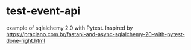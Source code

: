 # test-event-api
example of sqlalchemy 2.0 with Pytest. Inspired by https://praciano.com.br/fastapi-and-async-sqlalchemy-20-with-pytest-done-right.html
